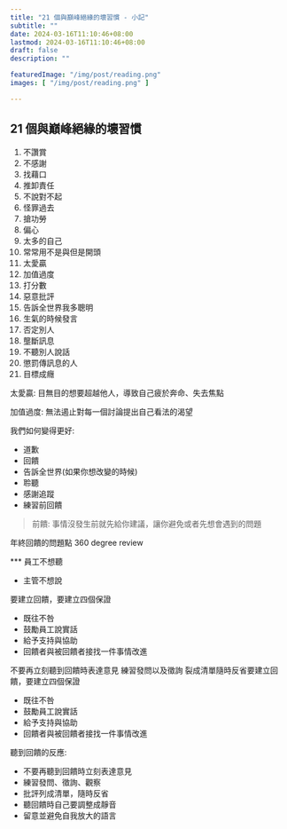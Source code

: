 ```yaml
---
title: "21 個與巔峰絕緣的壞習慣 - 小記"
subtitle: ""
date: 2024-03-16T11:10:46+08:00
lastmod: 2024-03-16T11:10:46+08:00
draft: false
description: ""

featuredImage: "/img/post/reading.png"
images: [ "/img/post/reading.png" ]

---
```


<!--more-->
## 21 個與巔峰絕緣的壞習慣

1. 不讚賞
2. 不感謝
3. 找藉口
4. 推卸責任
5. 不說對不起
6. 怪罪過去
7. 搶功勞
8. 偏心
9. 太多的自己
10. 常常用不是與但是開頭
11. 太愛贏
12. 加值過度
13. 打分數
14. 惡意批評
15. 告訴全世界我多聰明
16. 生氣的時候發言
17. 否定別人
18. 壟斷訊息
19. 不聽別人說話
20. 懲罰傳訊息的人
21. 目標成癮


太愛贏:
目無目的想要超越他人，導致自己疲於奔命、失去焦點


加值過度:
無法遏止對每一個討論提出自己看法的渴望



我們如何變得更好:

* 道歉
* 回饋
* 告訴全世界(如果你想改變的時候)
* 聆聽
* 感謝追蹤
* 練習前回饋

> 前饋: 事情沒發生前就先給你建議，讓你避免或者先想會遇到的問題



年終回饋的問題點 360 degree review

*** 員工不想聽
* 主管不想說

要建立回饋，要建立四個保證
* 既往不咎
* 鼓勵員工說實話
* 給予支持與協助
* 回饋者與被回饋者接找一件事情改進


不要再立刻聽到回饋時表達意見
練習發問以及徵詢
裂成清單隨時反省要建立回饋，要建立四個保證
* 既往不咎
* 鼓勵員工說實話
* 給予支持與協助
* 回饋者與被回饋者接找一件事情改進


聽到回饋的反應:
* 不要再聽到回饋時立刻表達意見
* 練習發問、徵詢、觀察
* 批評列成清單，隨時反省
* 聽回饋時自己要調整成靜音
* 留意並避免自我放大的語言
